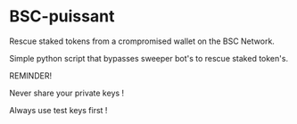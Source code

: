 # BSC-puissant
Rescue staked tokens from a crompromised wallet on the BSC Network.

Simple python script that bypasses sweeper bot's to rescue staked token's.

REMINDER!

Never share your private keys !

Always use test keys first !

